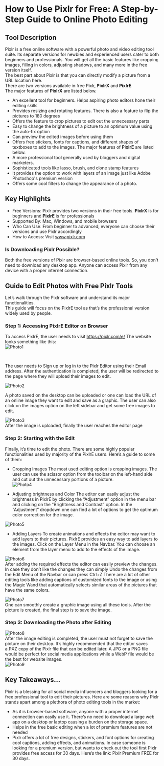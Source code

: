 # How to Use Pixlr for Free: A Step-by-Step Guide to Online Photo Editing
## Tool Description
Pixlr is a free online software with a powerful photo and video editing tool suite. Its separate versions for newbies and experienced users cater to both beginners and professionals.
You will get all the basic features like cropping images, filling in colors, adjusting shadows, and many more in the free version itself. <br/> The best part about Pixlr is that you can directly modify a picture from a URL location here.<br/>
There are two versions available in free Pixlr, **PixlrX** and **PixlrE**. <br/>
The major features of **PixlrX** are listed below. <br/>
-	An excellent tool for beginners. Helps aspiring photo editors hone their editing skills
-	Provides resizing and rotating features. There is also a feature to flip the pictures to 180 degrees
-	Offers the feature to crop pictures to edit out the unnecessary parts
-	Easy to change the brightness of a picture to an optimum value using the auto-fix option
-	Can preview the edited images before using them
-	Offers free stickers, fonts for captions, and different shapes of textboxes to add to the images. 
The major features of **PixlrE** are listed below. <br/>
-	A more professional tool generally used by bloggers and digital marketers.
-	Sophisticated tools like lasso, brush, and clone stamp features
-	It provides the option to work with layers of an image just like Adobe Photoshop's premium version
-	Offers some cool filters to change the appearance of a photo.
## Key Highlights
-	Free Versions: Pixlr provides two versions in their free tools. **PixlrX** is for beginners and **PixlrE** is for professionals
-	Supported By: Mac, Windows, and mobile browsers
-	Who Can Use: From beginner to advanced, everyone can choose their versions and use Pixlr accordingly
-	How to Access: Visit www.pixlr.com
### Is Downloading Pixlr Possible?
Both the free versions of Pixlr are browser-based online tools. So, you don't need to download any desktop app. Anyone can access Pixlr from any device with a proper internet connection.
## Guide to Edit Photos with Free Pixlr Tools
Let’s walk through the Pixlr software and understand its major functionalities.<br/>
This guide will focus on the PixlrE tool as that’s the professional version widely used by people.
### Step 1: Accessing PixlrE Editor on Browser
To access PixlrE, the user needs to visit https://pixlr.com/e/
The website looks something like this:<br/>
![Photo1](https://github.com/user-attachments/assets/1173f201-c50b-422f-8a3e-97a3c7a9e01b)

 <br/>

The user needs to Sign up or log in to the Pixlr Editor using their Email address. After the authentication is completed, the user will be redirected to the page where they will upload their images to edit.<br/>

 ![Photo2](https://github.com/user-attachments/assets/d4372920-0d33-4cd4-a8f7-23c911f881c4)<br/>

A photo saved on the desktop can be uploaded or one can load the URL of an online image they want to edit and save as a graphic. The user can also click on the images option on the left sidebar and get some free images to edit.<br/>
 

![Photo3](https://github.com/user-attachments/assets/fc0b34af-b699-44b7-91ff-3ba71bcf6f30)<br/>
After the image is uploaded, finally the user reaches the editor page

 
### Step 2: Starting with the Edit
Finally, it’s time to edit the photo. There are some highly popular functionalities used by majority of the PixlrE users. Here’s a guide to some of them:
-	Cropping Images
The most used editing option is cropping images. The user can use the scissor option from the toolbar on the left-hand side and cut out the unnecessary portions of a picture.<br/>
 ![Photo4](https://github.com/user-attachments/assets/e8cd1966-375b-4116-82cf-d187d70f783d)<br/>

-	Adjusting brightness and Color
The editor can easily adjust the brightness in PixlrE by clicking the “Adjustment” option in the menu bar and clicking on the “Brightness and Contrast” option. In the “Adjustment” dropdown one can find a lot of options to get the optimum color correction for the image.<br/>

 ![Photo5](https://github.com/user-attachments/assets/391a415d-3d2a-4c7b-812d-ba77d0c5d6af)<br/>

-	Adding Layers
To create animations and effects the editor may want to add layers to their pictures. PixlrE provides an easy way to add layers to the images. 
Click on the Layer Menu in the Navbar. You can choose an element from the layer menu to add to the effects of the image.<br/>

 
![Photo6](https://github.com/user-attachments/assets/c6c2cfe5-021e-4a28-a8fe-14d3aa2c08fc)<br/>
After adding the required effects the editor can easily preview the changes. In case they don’t like the changes they can simply Undo the changes from the Edit Menu of the Navbar or can press Ctrl+Z
There are a lot of other editing tools like adding captions of customized fonts to the image or using the Magic Wand that automatically selects similar areas of the pictures that have the same colors.<br/>

![Photo7](https://github.com/user-attachments/assets/b942e1e3-c61b-496b-b564-ef9c52fd90cb)<br/>
One can smoothly create a graphic image using all these tools. After the picture is created, the final step is to save the image.
### Step 3: Downloading the Photo after Editing
 
![Photo8](https://github.com/user-attachments/assets/83e65a35-9670-426d-8e28-5878cbe8a346)<br/>
After the image editing is completed, the user must not forget to save the picture on their desktop.
It’s highly recommended that the editor saves a.PXZ copy of the Pixlr file that can be edited later. 
A JPG or a PNG file would be perfect for social media applications while a WebP file would be the best for website images.<br/>
![Photo9](https://github.com/user-attachments/assets/ee7f4195-d4e7-4c30-89ca-2a2f6470c222)<br/>
 
## Key Takeaways…

Pixlr is a blessing for all social media influencers and bloggers looking for a free professional tool to edit their pictures. Here are some reasons why Pixlr stands apart among a plethora of photo editing tools in the market:
-	As it is browser-based software, anyone with a proper internet connection can easily use it. There’s no need to download a large web app on a desktop or laptop causing a burden on the storage space.
-	Helps in the free basic editing when a lot of premium features are not needed
-	Pixlr offers a lot of free designs, stickers, and font options for creating cool captions, adding effects, and animations.
In case someone is looking for a premium version, but wants to check out the tool first Pixlr provides free access for 30 days. Here’s the link:  Pixlr Premium FREE for 30 days.



